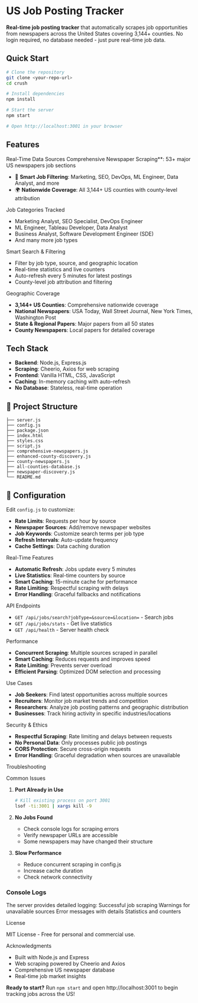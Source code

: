 #  US Job Posting Tracker

**Real-time job posting tracker** that automatically scrapes job opportunities from newspapers across the United States covering 3,144+ counties. No login required, no database needed - just pure real-time job data.

##  Quick Start

```bash
# Clone the repository
git clone <your-repo-url>
cd crush

# Install dependencies
npm install

# Start the server
npm start

# Open http://localhost:3001 in your browser
```

## Features

Real-Time Data Sources
Comprehensive Newspaper Scraping**: 53+ major US newspapers job sections
- 🎯 **Smart Job Filtering**: Marketing, SEO, DevOps, ML Engineer, Data Analyst, and more
- 🌍 **Nationwide Coverage**: All 3,144+ US counties with county-level attribution

Job Categories Tracked
- Marketing Analyst, SEO Specialist, DevOps Engineer
- ML Engineer, Tableau Developer, Data Analyst  
- Business Analyst, Software Development Engineer (SDE)
- And many more job types

Smart Search & Filtering
- Filter by job type, source, and geographic location
- Real-time statistics and live counters
- Auto-refresh every 5 minutes for latest postings
- County-level job attribution and filtering

Geographic Coverage
- **3,144+ US Counties**: Comprehensive nationwide coverage
- **National Newspapers**: USA Today, Wall Street Journal, New York Times, Washington Post
- **State & Regional Papers**: Major papers from all 50 states
- **County Newspapers**: Local papers for detailed coverage

##  Tech Stack

- **Backend**: Node.js, Express.js
- **Scraping**: Cheerio, Axios for web scraping
- **Frontend**: Vanilla HTML, CSS, JavaScript
- **Caching**: In-memory caching with auto-refresh
- **No Database**: Stateless, real-time operation

## 📁 Project Structure

```
├── server.js                       
├── config.js                    
├── package.json                 
├── index.html                  
├── styles.css                  
├── script.js                    
├── comprehensive-newspapers.js  
├── enhanced-county-discovery.js 
├── county-newspapers.js         
├── all-counties-database.js    
├── newspaper-discovery.js      
└── README.md                    
```

## 🔧 Configuration

Edit `config.js` to customize:

- **Rate Limits**: Requests per hour by source
- **Newspaper Sources**: Add/remove newspaper websites
- **Job Keywords**: Customize search terms per job type
- **Refresh Intervals**: Auto-update frequency
- **Cache Settings**: Data caching duration

Real-Time Features

- **Automatic Refresh**: Jobs update every 5 minutes
- **Live Statistics**: Real-time counters by source
- **Smart Caching**: 15-minute cache for performance
- **Rate Limiting**: Respectful scraping with delays
- **Error Handling**: Graceful fallbacks and notifications

API Endpoints

- `GET /api/jobs/search?jobType=&source=&location=` - Search jobs
- `GET /api/jobs/stats` - Get live statistics  
- `GET /api/health` - Server health check

Performance

- **Concurrent Scraping**: Multiple sources scraped in parallel
- **Smart Caching**: Reduces requests and improves speed
- **Rate Limiting**: Prevents server overload
- **Efficient Parsing**: Optimized DOM selection and processing

Use Cases

- **Job Seekers**: Find latest opportunities across multiple sources
- **Recruiters**: Monitor job market trends and competition
- **Researchers**: Analyze job posting patterns and geographic distribution
- **Businesses**: Track hiring activity in specific industries/locations

Security & Ethics

- **Respectful Scraping**: Rate limiting and delays between requests
- **No Personal Data**: Only processes public job postings
- **CORS Protection**: Secure cross-origin requests
- **Error Handling**: Graceful degradation when sources are unavailable

Troubleshooting

Common Issues

1. **Port Already in Use**
   ```bash
   # Kill existing process on port 3001
   lsof -ti:3001 | xargs kill -9
   ```

2. **No Jobs Found**
   - Check console logs for scraping errors
   - Verify newspaper URLs are accessible
   - Some newspapers may have changed their structure

3. **Slow Performance**
   - Reduce concurrent scraping in config.js
   - Increase cache duration
   - Check network connectivity

### Console Logs

The server provides detailed logging:
Successful job scraping
Warnings for unavailable sources
Error messages with details
Statistics and counters

License

MIT License - Free for personal and commercial use.

Acknowledgments

- Built with Node.js and Express
- Web scraping powered by Cheerio and Axios
- Comprehensive US newspaper database
- Real-time job market insights


**Ready to start?** Run `npm start` and open http://localhost:3001 to begin tracking jobs across the US! 
